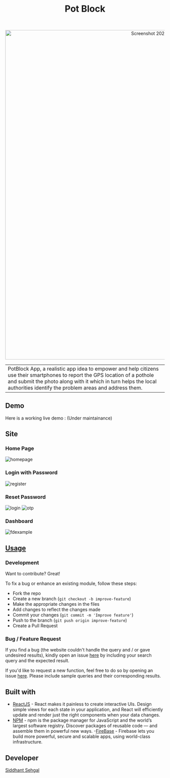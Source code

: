 <h1 align="center"> Pot Block </h1> <br>
<p align="center">
	<img width="1038" alt="Screenshot 2020-02-02 at 8 29 53 PM" src="https://user-images.githubusercontent.com/35633575/73610378-7aa61000-45fc-11ea-80f9-bc1724291667.png">

</p>

<table>
	<tr>
		<td>
			PotBlock App, a realistic app idea to empower and help citizens use their smartphones to report the GPS location of a pothole and submit the photo along with it which in turn helps the local authorities identify the problem areas and address them.
		</td>
	</tr>
</table>

## Demo

Here is a working live demo : (Under maintainance)

## Site

### Home Page

![homepage](https://user-images.githubusercontent.com/35633575/73610273-775e5480-45fb-11ea-963e-998a19ed231d.png)

### Login with Password

![register](https://user-images.githubusercontent.com/35633575/73610284-9f4db800-45fb-11ea-8872-b971a8e959ac.png)

### Reset Password

![login](https://user-images.githubusercontent.com/35633575/73610295-c7d5b200-45fb-11ea-9900-badd930d401a.png)
![otp](https://user-images.githubusercontent.com/35633575/73610296-cad0a280-45fb-11ea-9a1c-01933913c82e.png)

### Dashboard

![fdexample](https://user-images.githubusercontent.com/35633575/73610326-fe133180-45fb-11ea-9f04-d9c204ca6454.png)

## [Usage](https://github.com/coderrsid/Potblock/)

### Development

Want to contribute? Great!

To fix a bug or enhance an existing module, follow these steps:

- Fork the repo
- Create a new branch (`git checkout -b improve-feature`)
- Make the appropriate changes in the files
- Add changes to reflect the changes made
- Commit your changes (`git commit -m 'Improve feature'`)
- Push to the branch (`git push origin improve-feature`)
- Create a Pull Request

### Bug / Feature Request

If you find a bug (the website couldn't handle the query and / or gave undesired results), kindly open an issue [here](https://github.com/coderrsid/Potblock/issues/new) by including your search query and the expected result.

If you'd like to request a new function, feel free to do so by opening an issue [here](https://github.com/coderrsid/Potblock/issues/new). Please include sample queries and their corresponding results.

## Built with

- [ReactJS](https://reactjs.org/) - React makes it painless to create interactive UIs. Design simple views for each state in your application, and React will efficiently update and render just the right components when your data changes.
- [NPM](https://www.npmjs.com/) - npm is the package manager for JavaScript and the world’s largest software registry. Discover packages of reusable code — and assemble them in powerful new ways.
-[FireBase](https://firebase.google.com/) - Firebase lets you build more powerful, secure and scalable apps, using world-class infrastructure.

## Developer

[Siddhant Sehgal](https://github.com/coderrsid)
